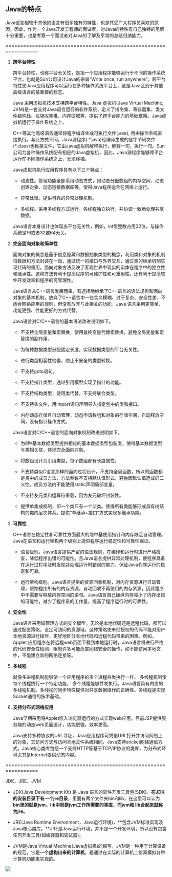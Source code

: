 ## Java的特点

Java语言相较于其他的语言有很多独有的特性，也是其受广大程序员喜欢的原因，因此，作为一个Java开发工程师的面试者，对Java的特性有自己独特的见解十分重要，也是考察一个面试者对Java的了解及平常的总结归纳能力。

=================================================================

1. **跨平台特性**
   
   跨平台特性，也称平台无关性，是指一个应用程序能够运行于不同的操作系统平台，也就是Sun公司设计Java的宗旨“Write once, run anywhere”。跨平台特性使Java应用程序可以运行在多种操作系统平台上，这是Java区别于其他高级语言的最重要的标志。
   
   Java 采用虚拟机技术支持跨平台特性。Java 虚拟机(Java Virtual Machine, JVM)是一套支持Java语言运行的软件系统，定义了指令集、寄存器集、类文件结构栈、垃圾收集堆、内存区域等，提供了跨乎台能力的基础框架。Java虚拟机运行于操作系统之上。
   
   C++等其他高级语言通常将程序编译生成可执行文件(.exe), 再由操作系统直接执行。与此方式不同，Java源程序( \*.java)经编译生成的是字节码文件(\*.class)也称类文件，它由Java虚拟机解释执行，解释一句，执行一句。Sun公司为各种操作系统配有相应的Java虚拟机，因此，Java源程序能够跨平台运行在不同操作系统之上，无须移植。
   
   Java虚拟机执行应用程序具有以下三个特点：
   
   - 动态性。管理功能全部采用动态方式，如动态分配数组的内存空间、动态创建对象、动态链接数据库等，使得Java程序适合在网络上运行。
   
   - 异常处理。提供可靠的异常处理机制。
   
   - 多线程。采用多线程方式运行，各线程独立执行，并协调一致地处理共享数据。
   
   Java语言本身设计也体现出平台无关性，例如，int型整数占用32位，与操作系统是16或者32或64无关。

2. **完全面向对象和简单性**
   
   面向对象的概念是基于信息隐藏和数据抽象类型的概念，利用类和对象的机制将数据和方法封装在一起，通过统一的接口与外界交互，通过类的继承机制实现代码的重用。面向对象方法反映了客观世界中现实的实体在程序中的独立性和继承性。这种方法有利于提高程序的可维护性和可重用性，还有利于提高软件开发效率和程序的可管理性。
   
   Java语言从C++语言发展而来，有选择地继承了C++语言的语法规则和面向对象的基本机制，放弃了C++语言中一些含义模糊、过于复杂、安全性差、不适合网络应用的规则，但没有放弃与此相关的功能。Java 语言采用更简单、功能更强、性能更好的方式代替。
   
   Java语言对C/C++语言的基本语法改进说明如下。
   
   - 不支持全局变量和宏替换，使用最终变量代替宏替换，避免全局变量和宏替换的副作用。
   
   - 为每种数据类型分配固定长度，实现数据类型的平台无关性。
   
   - 进行类型相容性检查，防止不安全的类型转换。
   
   - 不支持goto语句。
   
   - 不支持指针类型，通过引用模型实现了指针的功能。
   
   - 不支持结构类型，使用类代替，不支持联合类型。
   
   - 不支持头文件，用import语句声明导入指定包中的类和接口。
   
   - 内存动态存储且自动管理，动态申请数组和对象的存储空间，自动释放空间，没有指针操作方式。
   
   Java语言对C/C++语言的面向对象机制改进说明如下。
   
   - 为8种基本数据类型提供相应的基本数据类型包装类，使得基本数据类型与类相关联，体现完全面向对象。
   
   - 将数组设计为引用类型，每个数组都有长度属性。
   
   - 不支持类似C语言那样的面向过程设计，不支持全局函数，所以的函数都是类中的成员方法，方法参数不支持默认值形式，避免因默认值造成的二义性，成员方法内不能使用static声明局部变量。
   
   - 不支持友元类和运算符重载，因为友元破坏封装性。
   
   - 提供单集成机制，即一个类只有一个父类。使得所有类能够形成具有树结构的类的层次体系。提供“单继承+接口”方式实现多继承功能。

3. **可靠性**
   
   C++语言在稳定性和可靠性方面最大的隐中基使用指针和内存缺乏自动管理。  Java在语言和运行架构两个级别上提供程序运行稳定性和可靠性保证。
   
   - 语言级别。Java语言提供严密的语法规则，在编译和运行时进行严格检查，降低程序出错的可能性。且Java语言提供异常处理机制，使程序具备在运行过程中及时发现并处理运行时错误的能力，保证Java程序运行的稳定和可靠。
   
   - 运行架构级别。Java语言提供的资源回收机制，对内存资源进行自动管理，跟踪程序所有的内存资源，自动回收不再使用的内存资源，因此程序中不需要写释放内存空间的语句。Java语言自己操纵内存减小了内存出错的可能性，减少了程序员的工作量，提高了程序运行时的可靠性。

4. **安全性**
   
   Java语言采用域管理方式的安全模型，无论是本地代码还是远程代码，都可以通过配置策略，设定可访问的资源域。这种策略使未经授权的代码不能对用户本地资源进行操作，更好地区分本地代码和远程代码带来的困难。例如，Applet 应用程序在将远程web页面下载到本地运行时，Java语言将进行严格的代码安全性检测，限制许多可能危害网络安全的操作，如不能访问本地文件，不能建立新的网络连接等。

5. **多线程**
   
   就像多进程机制能够使一个应用程序的多个进程并发执行一样， 多线程机制使每个线程执行一个特定功能， 多个线程能够并发执行。Java语言具有内置的多线程机制。多线程的同步特性提供对共享数据操作的正确性。多线程是实现Socket通信的技术基础。

6. **支持分布式网络应用**
   
   Java早期采用将Applet嵌入浏览器运行的方式实现web应用，目前JSP提供服务端的动态web页面设计，功能更强，效率更高。
   
   Java支持多种协议的URL寻址，Java应用程序可凭借URL打开并访问网络上的对象，其访问方式与访问本地文件系统相同，Java支持socket网络通信方式。Java核心类库包括一个支持HTTP等基于TCP/IP协议的类库，为分布式环境尤其是Internet提供动态内容。
   
   

=================================================================

JDK、JRE、JVM

- JDK(Java Development Kit) 是 Java 语言的软件开发工具包(SDK)。**在JDK的安装目录下有一个jre目录**，里面有两个文件夹bin和lib，在这里可以认为**bin里的就是jvm，lib中则是jvm工作所需要的类库，而jvm和 lib合起来就称为jre。**

- JRE(Java Runtime Environment，Java运行环境)，**包含JVM标准实现及Java核心类库。**JRE是Java运行环境，并不是一个开发环境，所以没有包含任何开发工具(如编译器和调试器)。

- JVM是Java Virtual Machine(Java虚拟机)的缩写，JVM是一种用于计算设备的规范，它是**一个虚构出来的计算机**，是通过在实际的计算机上仿真模拟各种计算机功能来实现的。

![](http://img.blog.csdn.net/20160704103050112?watermark/2/text/aHR0cDovL2Jsb2cuY3Nkbi5uZXQv/font/5a6L5L2T/fontsize/400/fill/I0JBQkFCMA==/dissolve/70/gravity/Center)












